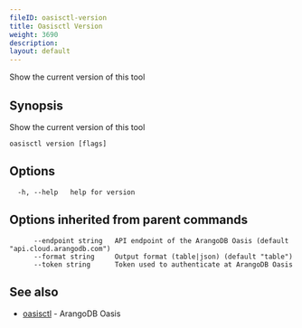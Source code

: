 ```yaml
---
fileID: oasisctl-version
title: Oasisctl Version
weight: 3690
description: 
layout: default
---
```

Show the current version of this tool

## Synopsis

Show the current version of this tool

```
oasisctl version [flags]
```

## Options

```
  -h, --help   help for version
```

## Options inherited from parent commands

```
      --endpoint string   API endpoint of the ArangoDB Oasis (default "api.cloud.arangodb.com")
      --format string     Output format (table|json) (default "table")
      --token string      Token used to authenticate at ArangoDB Oasis
```

## See also

* [oasisctl](oasisctl-options)	 - ArangoDB Oasis

